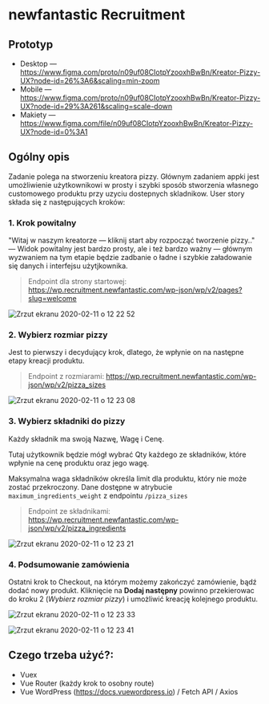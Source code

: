 # newfantastic Recruitment

## Prototyp

- Desktop — https://www.figma.com/proto/n09uf08CIotpYzooxhBwBn/Kreator-Pizzy-UX?node-id=26%3A6&scaling=min-zoom
- Mobile — https://www.figma.com/proto/n09uf08CIotpYzooxhBwBn/Kreator-Pizzy-UX?node-id=29%3A261&scaling=scale-down
- Makiety — https://www.figma.com/file/n09uf08CIotpYzooxhBwBn/Kreator-Pizzy-UX?node-id=0%3A1

## Ogólny opis

Zadanie polega na stworzeniu kreatora pizzy. Głównym zadaniem appki jest umożliwienie użytkownikowi w prosty i szybki sposób stworzenia własnego customowego produktu przy uzyciu dostepnych skladnikow. User story składa się z następujących kroków:

### 1. Krok powitalny

"Witaj w naszym kreatorze — kliknij start aby rozpocząć tworzenie pizzy.." — Widok powitalny jest bardzo prosty, ale i też bardzo ważny — głównym wyzwaniem na tym etapie będzie zadbanie o ładne i szybkie załadowanie się danych i interfejsu użytjkownika.

> Endpoint dla strony startowej: https://wp.recruitment.newfantastic.com/wp-json/wp/v2/pages?slug=welcome

![Zrzut ekranu 2020-02-11 o 12 22 52](https://user-images.githubusercontent.com/37627284/74232619-76978380-4cc9-11ea-9d63-71e56e7cdd3c.jpg)

### 2. Wybierz rozmiar pizzy

Jest to pierwszy i decydujący krok, dlatego, że wpłynie on na następne etapy kreacji produktu.

> Endpoint z rozmiarami: https://wp.recruitment.newfantastic.com/wp-json/wp/v2/pizza_sizes

![Zrzut ekranu 2020-02-11 o 12 23 08](https://user-images.githubusercontent.com/37627284/74232642-844d0900-4cc9-11ea-895b-20b5d9e7f7df.jpg)

### 3. Wybierz składniki do pizzy

Każdy składnik ma swoją Nazwę, Wagę i Cenę.

Tutaj użytkownik będzie mógł wybrać Qty każdego ze składników, które wpłynie na cenę produktu oraz jego wagę.

Maksymalna waga składników określa limit dla produktu, który nie może zostać przekroczony. Dane dostępne w atrybucie `maximum_ingredients_weight`	z endpointu `/pizza_sizes`

> Endpoint ze składnikami: https://wp.recruitment.newfantastic.com/wp-json/wp/v2/pizza_ingredients

![Zrzut ekranu 2020-02-11 o 12 23 21](https://user-images.githubusercontent.com/37627284/74232679-96c74280-4cc9-11ea-9089-bc61bc405b02.jpg)

### 4. Podsumowanie zamówienia

Ostatni krok to Checkout, na którym możemy zakończyć zamówienie, bądź dodać nowy produkt. Kliknięcie na **Dodaj następny** powinno przekierowac do kroku 2 (_Wybierz rozmiar pizzy_) i umożliwić kreację kolejnego produktu.

![Zrzut ekranu 2020-02-11 o 12 23 33](https://user-images.githubusercontent.com/37627284/74232711-a47cc800-4cc9-11ea-818f-234a3c577239.jpg)

![Zrzut ekranu 2020-02-11 o 12 23 41](https://user-images.githubusercontent.com/37627284/74232714-a5155e80-4cc9-11ea-86af-065ad658a162.jpg)


## Czego trzeba użyć?:

- Vuex
- Vue Router (każdy krok to osobny route)
- Vue WordPress (https://docs.vuewordpress.io) / Fetch API / Axios
